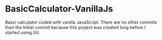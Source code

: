 # BasicCalculator-VanillaJs
Basic calculator coded with vanilla JavaScript. There are no other commits than the Initial commit because this project was
created long before I started using Git.
